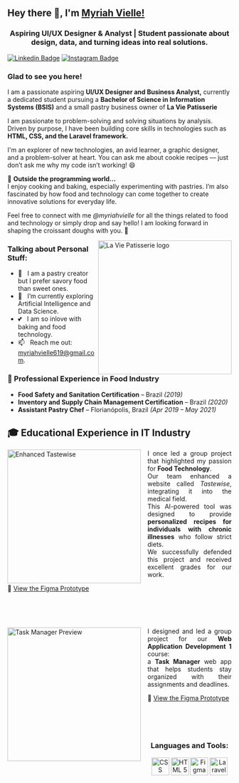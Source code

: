 ## Hey there 👋, I'm [Myriah Vielle!](https://github.com/myriahvielle/)
<h3 align="center">Aspiring UI/UX Designer & Analyst 
| Student passionate about design, data, and turning ideas into real solutions.</h3>

[![Linkedin Badge](https://img.shields.io/badge/-LinkedIn-0e76a8?style=flat-square&logo=Linkedin&logoColor=white)]([https://linkedin.com/in/iampavangandhi](https://www.linkedin.com/in/myriah-vielle-silverio-550647379))
[![Instagram Badge](https://img.shields.io/badge/-Instagram-e4405f?style=flat-square&logo=Instagram&logoColor=white)](https://instagram.com/myriahvielleas/)

### Glad to see you here! 
I am a passionate aspiring **UI/UX Designer and Business Analyst,** currently a dedicated student pursuing a **Bachelor of Science in Information Systems (BSIS)** and a small pastry business owner of **La Vie Patisserie** 

I am passionate to problem-solving and solving situations by analysis. Driven by purpose, I have been building core skills in technologies such as **HTML, CSS, and the Laravel framework.**

I'm an explorer of new technologies, an avid learner, a graphic designer, and a problem-solver at heart. You can ask me about cookie recipes — just don’t ask me why my code isn’t working! 😄

🍰 **Outside the programming world...**  
I enjoy cooking and baking, especially experimenting with pastries. I’m also fascinated by how food and technology can come together to create innovative solutions for everyday life.

Feel free to connect with me _@myriahvielle_ for all the things related to food and technology or simply drop and say hello! I am looking forward in shaping the croissant doughs with you. 🌟

<img align="right" img src="https://github.com/user-attachments/assets/b19f833d-53c6-437d-b7c7-10c0ee24f3f9"  alt="La Vie Patisserie logo" width="300" />

### Talking about Personal Stuff:
- 🍪 &nbsp; I am a pastry creator but I prefer savory food than sweet ones. 
- 🚀 &nbsp; I’m currently exploring Artificial Intelligence and Data Science. 
- 💕 &nbsp; I am so inlove with baking and food technology. 
- 📫 &nbsp; Reach me out: myriahvielle619@gmail.com.

### 🍴 Professional Experience  in Food Industry
- **Food Safety and Sanitation Certification** – Brazil *(2019)*  
- **Inventory and Supply Chain Management Certification** – Brazil *(2020)*  
- **Assistant Pastry Chef** – Florianópolis, Brazil *(Apr 2019 – May 2021)*

## 🎓 Educational Experience in IT Industry 

<div align="justify">
  <img src="https://github.com/user-attachments/assets/bf3ec459-80e9-4637-b061-c5be121621fa" 
       alt="Enhanced Tastewise" width="300" align="left" style="margin-right:15px;" />

  I once led a group project that highlighted my passion for <b>Food Technology</b>.  
  Our team enhanced a website called <i>Tastewise</i>, integrating it into the medical field.  
  This AI-powered tool was designed to provide <b>personalized recipes for individuals with chronic illnesses</b> who follow strict diets.  
  We successfully defended this project and received excellent grades for our work.  

  🔗 <a href="https://www.figma.com/proto/41BLqX2m6mY0zCOTAMQl4n/Tastewise---HCI?node-id=1-2&starting-point-node-id=1%3A2&t=GmZgSaHuikoN3fPv-1">View the Figma Prototype</a>
</div>

<br clear="all"/>
<br><br> 
<div align="justify">
  <img src="https://github.com/user-attachments/assets/1e4fb042-0b8e-4671-91e8-27d8068a13b1"
       alt="Task Manager Preview" width="300" align="left" style="margin-right:15px;" />

  I designed and led a group project for our <b>Web Application Development 1</b> course:  
  a <b>Task Manager</b> web app that helps students stay organized with their assignments and deadlines.  

  🔗 <a href="https://www.figma.com/proto/eU0RED5qwqasc8FC2or678/WAD?node-id=442-3792&p=f&t=3KXGpWL193u38Ha1-1&scaling=contain&content-scaling=fixed&page-id=3%3A3&starting-point-node-id=359%3A689&show-proto-sidebar=1">View the Figma Prototype</a>
</div>

<br><br><br>
<div align="center">
  <h3>Languages and Tools:</h3>
  <p>
    <img width="40" height="40" alt="CSS" src="https://github.com/user-attachments/assets/967fe766-0a0c-4c0b-a08d-dc2471c965cb" />
    <img width="40" height="40" alt="HTML 5" src="https://github.com/user-attachments/assets/3ddf1132-bc63-4622-9e3f-073a05019b39" />
    <img width="40" height="40" alt="Figma" src="https://github.com/user-attachments/assets/b0acbea5-e6eb-4e1e-a482-dbd96c846bb5" />
    <img width="40" height="40" alt="Laravel" src="https://logospng.org/download/laravel/logo-laravel-1024.png" />
  </p>
</div>


